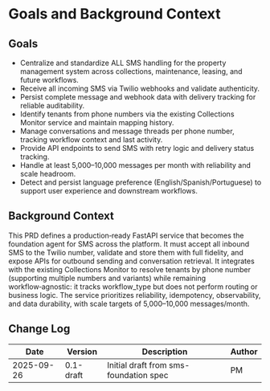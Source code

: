 # Goals and Background Context

## Goals
- Centralize and standardize ALL SMS handling for the property management system across collections, maintenance, leasing, and future workflows.
- Receive all incoming SMS via Twilio webhooks and validate authenticity.
- Persist complete message and webhook data with delivery tracking for reliable auditability.
- Identify tenants from phone numbers via the existing Collections Monitor service and maintain mapping history.
- Manage conversations and message threads per phone number, tracking workflow context and last activity.
- Provide API endpoints to send SMS with retry logic and delivery status tracking.
- Handle at least 5,000–10,000 messages per month with reliability and scale headroom.
- Detect and persist language preference (English/Spanish/Portuguese) to support user experience and downstream workflows.
 

## Background Context
This PRD defines a production‑ready FastAPI service that becomes the foundation agent for SMS across the platform. It must accept all inbound SMS to the Twilio number, validate and store them with full fidelity, and expose APIs for outbound sending and conversation retrieval. It integrates with the existing Collections Monitor to resolve tenants by phone number (supporting multiple numbers and variants) while remaining workflow‑agnostic: it tracks workflow_type but does not perform routing or business logic. The service prioritizes reliability, idempotency, observability, and data durability, with scale targets of 5,000–10,000 messages/month.

## Change Log
| Date       | Version   | Description                               | Author |
|------------|-----------|-------------------------------------------|--------|
| 2025-09-26 | 0.1-draft | Initial draft from sms-foundation spec    | PM     |
